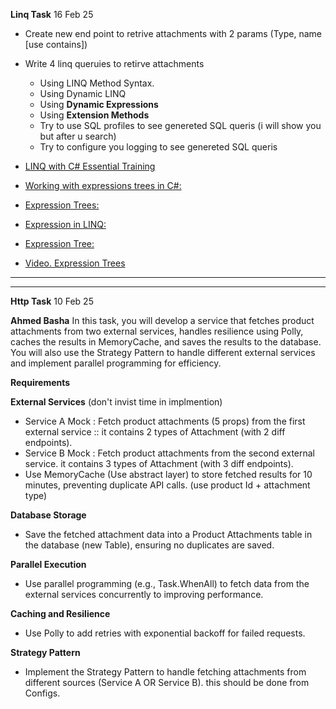 __Linq Task__ 16 Feb 25
 - Create new end point to retrive attachments with 2 params (Type, name [use contains]) 
 - Write 4 linq queruies to retirve attachments
   - Using LINQ Method Syntax.
   - Using Dynamic LINQ
   - Using **Dynamic Expressions**
   - Using **Extension Methods**
   - Try to use SQL profiles to see genereted SQL queris (i will show you but after u search)
   - Try to configure you logging to see genereted SQL queris

- <a target="_blank" rel="noopener noreferrer" href="https://learn.epam.com/detailsPage?id=c7e2a1d0-6202-459e-bcda-a34e09996007" >LINQ with C# Essential Training</span></span></span></a>
- <a  target="_blank" rel="noopener noreferrer" href="https://tyrrrz.me/blog/expression-trees" >Working with expressions trees in C#:</a>
- <a  target="_blank" rel="noopener noreferrer" href="https://docs.microsoft.com/en-us/dotnet/csharp/programming-guide/concepts/expression-trees/" >Expression Trees:</a>
- <a  target="_blank" rel="noopener noreferrer" href="https://www.tutorialsteacher.com/linq/linq-expression" >Expression in LINQ: </a>
- <a  target="_blank" rel="noopener noreferrer" href="https://www.tutorialsteacher.com/linq/expression-tree" >Expression Tree: </a>
- <a  target="_blank" rel="noopener noreferrer" href="https://youtu.be/dwr40KytyaY" >Video. Expression Trees</a>


-----------------------------------------------------------------------------------------------------------------------------------------------------------
-----------------------------------------------------------------------------------------------------------------------------------------------------------

__Http Task__ 10 Feb 25

__Ahmed Basha__
In this task, you will develop a service that fetches product attachments from two external services, handles resilience using Polly, caches the results in MemoryCache, and saves the results to the database. 
You will also use the Strategy Pattern to handle different external services and implement parallel programming for efficiency.

**Requirements**

__External Services__ (don't invist time in implmention)
- Service A Mock : Fetch product attachments (5 props) from the first external service :: it contains 2 types of Attachment (with 2 diff endpoints).
- Service B Mock : Fetch product attachments from the second external service. it contains 3 types of Attachment (with 3 diff endpoints).
 - Use MemoryCache (Use abstract layer) to store fetched results for 10 minutes, preventing duplicate API calls. (use product Id   + attachment type)

__Database Storage__
- Save the fetched attachment data into a Product Attachments table in the database (new Table), ensuring no duplicates are saved.

__Parallel Execution__
- Use parallel programming (e.g., Task.WhenAll) to fetch data from the external services concurrently to improving performance.

__Caching and Resilience__
 - Use Polly to add retries with exponential backoff for failed requests.

__Strategy Pattern__
- Implement the Strategy Pattern to handle fetching attachments from different sources (Service A OR Service B). this should be done from Configs.
